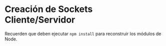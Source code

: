 # Creación de Sockets Cliente/Servidor

Recuerden que deben ejecutar ```npm install``` para reconstruir los módulos de Node.

